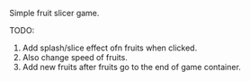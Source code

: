 Simple fruit slicer game.

TODO:

1. Add splash/slice effect ofn fruits when clicked.
2. Also change speed of fruits.
3. Add new fruits after fruits go to the end of game container.
